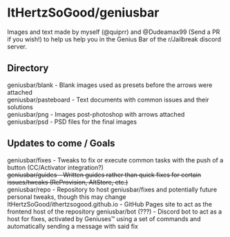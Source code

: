 # ItHertzSoGood/geniusbar
Images and text made by myself (@quiprr) and @Dudeamax99 (Send a PR if you wish!) to help us help you in the Genius Bar of the r/Jailbreak discord server.

## Directory
geniusbar/blank - Blank images used as presets before the arrows were attached  
geniusbar/pasteboard - Text documents with common issues and their solutions  
geniusbar/png - Images post-photoshop with arrows attached  
geniusbar/psd - PSD files for the final images  

## Updates to come / Goals
geniusbar/fixes - Tweaks to fix or execute common tasks with the push of a button (CC/Activator integration?)  
~~geniusbar/guides - Written guides rather than quick fixes for certain issues/tweaks (ReProvision, AltStore, etc.)~~  
geniusbar/repo - Repository to host geniusbar/fixes and potentially future personal tweaks, though this may change  
ItHertzSoGood/ithertzsogood.github.io - GitHub Pages site to act as the frontend host of the repository
geniusbar/bot (???) - Discord bot to act as a host for fixes, activated by Geniuses™ using a set of commands and automatically sending a message with said fix  
